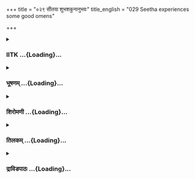 +++
title = "०२९ सीतया शुभशकुनानुभवः"
title_english = "029 Seetha experiences some good omens"

+++
<div caption="श्रीराम-हरिसीताराममूर्ति-घनपाठिभ्यां वचनम्" class="audioEmbed" src="https://archive.org/download/Ramayana-recitation-Sriram-harisItArAmamUrti-Ghanapaati-v2/Kanda_5/Kanda_5_SK-029-Seetha_experiences_some_good_omens.mp3"></div>

<div class="js_include collapsed" newlevelforh1="3" title="IITK" unfilled url="/purANam/rAmAyaNam/audIchya-pAThaH/iitk/5_sundarakANDam/04-sItA-pIDanam/029_sItayA_shubhashakunAnubhavaH.md">
<details><summary><h3>IITK ...{Loading}...</h3></summary>

Sita feels happy seeing auspicious signs.



#### श्लोकः
##### मूलम्
तथागतां तां व्यथितामनिन्दितां व्यपेतहर्षां परिदीनमानसाम्।  
शुभां निमित्तानि शुभानि भेजिरे नरं श्रिया जुष्टमिवोपजीविनः॥5.29.1॥

##### शब्दार्थः
तथागताम् as expected, व्यथिताम् agonized lady, अनिन्दिताम् faultless, व्यपेतहर्षाम् bereft of all joy, परिदीनमानसाम् distressed in mind, शुभाम् auspicious, ताम् her, श्रिया with benign favour of fortune, जुष्टम् pleased, नरम् man, उपजीविनः इव like well wishing, शुभानि auspicious, निमित्तानि for the sake, भेजिरे wealthy man.

##### आङ्ग्लानुवादः
Like wellwishers flocking round a person on whom fortune is smiling, omens foretelling auspicious happenings in near future appeared to Sita. She was unimpeachable. She was in agony, distressed in mind, bereft of all joy (now) standing under that Simsupa tree.



#### श्लोकः
##### मूलम्
तस्याः शुभं वाममरालपक्ष्म राजीवृतं कृष्णविशालशुक्लम्।  
प्रास्पन्दतैकं नयनं सुकेश्या मीनाहतं पद्ममिवाभिताम्रम्॥5.29.2॥

##### शब्दार्थः
सुकेश्याः of the lady with beautiful hair, तस्याः her, शुभम् auspicious, अरालपक्ष्मराजीवृतम् surrounded by a row of curved eye lashes, कृष्णविशालशुक्लम् broad black pupils in white, वामनयनम् left eye, मीनाहतम् struck by fish, अभिताम्रम् reddish ring, एकम् one, पद्ममिव like lotus, प्रास्पन्दत throbbed.

##### आङ्ग्लानुवादः
Her left eye with a row of curved eyelashes, the black pupils of the eye in white throbbed in an auspicious manner. The lady  with her long tresses, and throbbing eye appeared like a red lotus gently struck by a fish.



#### श्लोकः
##### मूलम्
भुजश्च चार्वञ्चितपीनवृत्तः  
परार्थ्यकालागरुचन्दनार्हः।  
अनुत्तमेनाध्युषितः प्रियेण  
चिरेण वामः समवेपताऽशु॥5.29.3॥

##### शब्दार्थः
चार्वञ्चितपीनवृत्तः beautifuly curved round and stout, परार्थ्यकालागरुचन्दनार्हः deserving the application of excellent black agaru and sandal paste, अनुत्तमेन by the best, प्रियेण by the beloved, चिरेण for long, अध्युषितः  used to rest the head, वामः भुजश्च by the left arm, आशु suddenly, समवेपत throbbed.

##### आङ्ग्लानुवादः
Her stout left arm curved beautifully, fit for excellent agaru and sandal paste once the pillow by her beloved lord for long, throbbed suddenly.



#### श्लोकः
##### मूलम्
गजेन्द्रहस्तप्रतिमश्च पीन  
स्तयोर्द्वयोः सम्हतयोः सुजातः।  
प्रस्पन्दमानः पुनरूरुरस्या  
रामं पुरस्तात् स्थितमाचचक्षे॥5.29.4॥

##### शब्दार्थः
संहतयोः close to each other, तयोः द्वयोः of those two, गजेन्द्रहस्तप्रतिमः resembling an elephant's trunk, पीनः stout, सुजातः well shaped, अस्याः ऊरुः her thigh, प्रस्पन्दमानः throbbing, रामम् Rama, पुरस्तात् in front, स्थितम् stood, आचचक्षे indicated.

##### आङ्ग्लानुवादः
Again her roundshaped left thigh resembling an elephant's trunk started throbbing, presaging union with Rama.



#### श्लोकः
##### मूलम्
शुभं पुनर्हेमसमानवर्ण  
मीषद्रजोध्वस्तमिवामलाक्ष्याः।  
वासस् स्थिताया श्शिखराग्रदन्त्याः  
किञ्चित्परिस्रंसत चारुगात्य्राः॥5.29.5॥

##### शब्दार्थः
पुनः again, अमलाक्ष्याः lady with pristine eyes, शिखराग्रदन्त्याः with round edged teeth, चारुगात्य्राः of the lady of beautiful limbs, स्थितायाः standing, शुभम् auspicious, हेमसमानवर्णम् of the colour of gold, ईषत् slightly, रजोध्वस्तमिव slightly dull on account of dust, वासः clothes, किञ्चित् a little, परिस्रंसत slipped.

##### आङ्ग्लानुवादः
Her eyes were pristine, teeth wellshaped. The goldhued auspicious sari on her charming limbs was now a little soiled on account of dust. It slipped slightly as she stood up. This augured well for her.



#### श्लोकः
##### मूलम्
एतैर्निमित्तैरपरैश्च सुभ्रूः  
सम्बोधिता प्रागपि साधु सिद्धैः।  
वातातपक्लान्तमिव प्रणष्टं  
वर्षेण बीजं प्रतिसंजहर्ष॥5.29.6॥

##### शब्दार्थः
प्रागपि in the past also, साधु well, सिद्धैः  by seers, एतैः by these, निमित्तैः by the presence of  omens, अपरैश्च and by others, सम्बोधिता addressed, सुभ्रूः a lady with lovely eyebrows, वातप्रक्लान्तम् blighted by wind and heat, प्रणष्टम् dried, बीजम् seed, वर्षेण इव with rain, प्रतिसञ्जहर्ष felt happy.

##### आङ्ग्लानुवादः
Reassured by such omens which augured well as tested by time, Sita, with beautiful eyebrows, and deep foresight experienced great joy, like a seed blighted by the wind and the Sun comes back to joyful life through a pleasing shower. (A foreteller is addressed as siddha in sanskrit dramas)



#### श्लोकः
##### मूलम्
तस्याः पुनर्बिम्बफलाधरोष्ठं  
स्वक्षिभ्रुकेशान्तमरालपक्ष्म।  
वक्त्रं बभासे सितशुक्लदंष्ट्रं  
राहोर्मुखाच्चन्द्र इव प्रमुक्तः॥5.29.7॥

##### शब्दार्थः
पुनः again, तस्याः her, बिम्बफलाधरोष्ठम् with lips like bimba fruit, स्वक्षिभ्रुकेशान्तम् beautiful eye brows, अरालपक्ष्म curved eyelashes extending up to her hair, सितचारुदन्तम् white and lovely teeth, वक्त्रम् mouth, राहोः from planet Rahu, मुखात् from face, प्रमुक्तः set free, चन्द्रः इव like the Moon, बभासे shone.

##### आङ्ग्लानुवादः
Her face shining with beautiful red lips like bimba fruit, sparkling teeth, and curved eyelashes with lovely brows extending up to her hair, she appeared like a Moon released from the mouth of Rahu.



#### श्लोकः
##### मूलम्
सा वीतशोका व्यपनीततन्द्री  
शान्तज्वरा हर्षविबुद्धसत्त्वा।  
अशोभतार्या वदनेन शुक्ले  
शीतांशुना रात्रिरिवोदितेन॥5.29.8॥

##### शब्दार्थः
आर्या revered lady, सा she, वीतशोका relieved from grief, व्यपनीततन्द्री a lady relieved from exhaustion, शान्तज्वरा fears allyed, हर्षविबुद्धसत्त्वा a lady with her mind illumined by joy, वदनेन with her countenance, शुक्ले in the bright fortnight, उदितेन risen, शीतांशुना with cool Moon, रात्रिरिव like the night, अशोभत shone.

##### आङ्ग्लानुवादः
Revered Sita, completely relieved of grief, exhaustion gone, fears allayed, mind illumined with joy, looked charming with her countenance as a night with the Moon fully risen during the bright fortnight.  

#### समाप्तिः
 श्रीमद्रामायणे वाल्मीकीय आदिकाव्ये सुन्दरकाण्डे एकोनत्रिंशस्सर्गः॥  
Thus ends the twentyninth sarga of Sundarakanda of the holy Ramayana, the first epic compsed by sage Valmiki.

</details>
</div>
<div class="js_include collapsed" newlevelforh1="3" title="भूषणम्" unfilled url="/purANam/rAmAyaNam/audIchya-pAThaH/TIkA/bhUShaNa_iitk/5_sundarakANDam/04-sItA-pIDanam/029_sItayA_shubhashakunAnubhavaH.md">
<details><summary><h3>भूषणम् ...{Loading}...</h3></summary>



तथागतां तां व्यथितामनिन्दितां व्यपेतहर्षां परिदीनमानसाम् ।  

शुभां निमित्तानि शुभानि भेजिरे नरं श्रिया जुष्टमिवोपजीविनः  ॥  ५।२९।१ ॥   

तथागतामित्यादि । तथागतां "रहस्यं च प्रकाशं च" इत्युक्तरीत्या सर्वं
यथावत्साक्षात्कृतवतो मुनेरपि तथाशब्दप्रयोगादित्थमिति परिच्छिद्य
वक्तुमशक्यदुःखाम् । तां धर्मिस्वरूपातिरिक्तयत्किंचिदतिशयरहिताम् ।
व्यथिताम् । "आशंसायां भूतवच्च" इति निष्ठा । तथा च पूर्वोक्तं सर्वं
धर्मिस्वरूपमात्रम् । इतः परमेव व्यसनानि भविष्यन्तीति मन्यमानाम् । "समा
द्वादश तत्राहं राघवस्य निवेशने । भुञ्जाना मानुषान् भोगान्
सर्वकामसमृद्धिनी ।" इत्युक्तं भोगजातं सर्वमकिंचित्करमासीत्, दुःखमेव
निरूपकमासीत् । अनिन्दितां रामविरहे यथा स्थातव्यं तथा स्थिताम् ।
एवमनवस्थाने निन्दितैव भवति । व्यपेतहर्षां हर्षः पूर्वमस्यामुषित्वा गत
इति न ज्ञातामित्यर्थः । व्यपाभ्यामुपसर्गाभ्यां तथा प्रतीयते ।
परिदीनमानसां हर्षे समागतेष्याश्रयरहिताम् । परीत्यनेन तथा ऽवगम्यते ।
शुभां गुणाधिकविषयविरहकृतविकृतित्वेन तद्दशाया एव नीराजना कर्तव्येत्येवं
स्थिताम् । निमित्तानि शुभानि भेजिरे । निमित्तानि तद्विषये शुभानि
सूचयित्वा स्वसत्तां लेभिरे । नरं श्रिया जुष्टमिवोपजीविनः । अर्थिनो हि
लक्ष्मीकटाक्षवद्विषये किंचित्कृत्य स्वप्रयोजनं लभन्ते, इमानि तु
साक्षाल्लक्ष्मीविषये किंचित्कृत्य निमित्तस्वामित्वं लेभिर इत्यर्थः  ॥ 
५।२९।१ ॥   

  

तस्याः शुभं वाममरालपक्ष्मराजीवृतं कृष्णविशालशुक्लम् ।  

प्रास्पन्दतैकं नयनं सुकेश्यामीनाहतं पद्ममिवाभिताम्रम्  ॥  ५।२९।२ ॥   

भुजश्च चार्वञ्चितपीनवृत्तः परार्ध्यकालागरुचन्दनार्हः ।  

अनुत्तमेनाध्युषितः प्रियेण चिरेण वामः समवेपताशु  ॥  ५।२९।३ ॥   

शुभनिमित्तान्येवाह तस्या इत्यादिना । अरालं वक्त्रम् । कृष्णविशालशुक्लं
मध्ये कनीनिकायां कृष्णं सर्वतो विशालं शुभ्रं च । अभिताम्रम्
अभितस्ताम्रम्, प्रान्तरक्तमित्यर्थः । "प्रान्तरक्ते च नेत्रे" इति
पद्मिनी लक्षणात्  ॥  २।२९।२३ ॥   

  

गजेन्द्रहस्तप्रतिमश्च पीनस्तयोर्द्वयोः संहतयोः सुजातः ।  

प्रस्पन्दमानः पुनरूरुरस्या रामं पुरस्तात् स्थितमाचचक्षे  ॥  ५।२९।४ ॥   

गजेन्द्रेति । तयोः सुलक्षणवत्तया प्रसिद्धयोः । उरुः वाम इत्यनुषज्यते ।
सुजातः सुन्दरः  ॥  ५।२९।४ ॥   

  

शुभं पुनर्हेमसमानवर्णमीषद्रजोध्वस्तमिवामलाक्ष्याः ।  

वासः स्थितायाः शिखराग्रदत्याः किंचित् परिस्रंसत चारुगात्र्याः  ॥ 
५।२९।५ ॥   

शुभमिति । शिखराग्रदत्याः वृत्ताग्रदन्तयुक्तायाः । "शिखंरं निस्तुलं
वृत्तम्" इत्यत्पुलमाला । "शिखरं दाडिमफलबीजम्" इत्यन्ये नैघण्टुकाः ।
यद्वा शिखराकाराग्रदन्तायाः "अग्रान्तशुद्धशुभ्रवृषवराहेभ्यश्च" इति
दन्तस्य दत्रादेशः । वासः वस्त्रम् । परिस्रंसत पर्यस्रंसत । अडभाव आर्षः ।
ऊरुकम्पादिति भावः । स्थितायाः तिष्ठन्त्या इति
वस्त्रस्रंसनानुगुणावस्थोक्तिः । यद्वा वासस्स्रंसनं कान्तागमनसूचकमिति
भावः । शिखरदन्तत्वे सामुद्रिकम् "स्निग्धास्समानुरूपाः सुपङ्क्तयः शिखरिणः
श्लक्ष्णाः । दन्ता भवन्ति यासां तासां पादे जगत्सर्वम्  ॥ " इति, "यासां
शिखरिणो दन्ता दीर्घं जीवन्ति ताः स्त्रियः" इति च ॥  ५।२९।५  ॥   

  

एतैर्निमित्तैरपरैश्च सुभ्रूः संबोधिता प्रागपि साधु सिद्धैः ।  

वातातपक्लान्तमिव प्रनष्टं वर्षेण बीजं प्रतिसंजहर्ष  ॥  ५।२९।६ ॥   

अपरैः पूर्वोक्तशकुनैः । सम्बोधिता सद्यः कान्तागमवार्ता भविष्यतीति बोधिता
। वातातपक्लान्तं सम्यग्वातातपसंशोषितम् । प्रनष्टं भूमावदर्शनं गतम् ।
यद्वा प्रनष्टं प्रकर्षेण कृशीभूतम् । बीजं वर्षेणैव प्रतिसंजहर्ष । बीजस्य
प्रहर्षो नाम अङ्कुरादिभावेन स्थूलीभूय बहिर्निर्गमः  ॥  ५।२९।६ ॥   

  

तस्याः पुनर्बिम्बफलाधरोष्ठं स्वक्षिभ्रु केशान्तमरालपक्ष्म ।  

वक्त्रं बभासे सितशुक्लदंष्ट्रं राहोर्मुखाच्चन्द्र इव प्रमुक्तः  ॥ 
५।२९।७ ॥   

स्वक्षिभ्रुशोभनाक्षिश्रूयुक्तम् । केशाः अन्ते यस्य तत् केशान्तम् ।
उपरिभागप्रकीर्णालकमित्यर्थः । सितशुक्लदंष्ट्रम् अत्यन्तशुक्लदन्तम् ।
एकार्थे शब्दद्वयप्रयोगो ऽतिशयज्ञापनाय । यथा मुग्धमनोज्ञ इति ।
नीरन्ध्रत्वेन संसक्तशुक्लदंष्ट्रमिति वा ऽर्थः । "षिञ् बन्धने"
इत्यस्माद्धातोर्निष्ठा  ॥  ५।२९।७ ॥   

  

सा वीतशोका व्यपनीततन्द्री शान्तज्वरा हर्षविवृद्धसत्त्वा । अशोभतार्या
वदनेन शुक्ले शीतांशुना रात्रिरिवोदितेन  ॥  ५।२९।८ ॥   

इत्यार्षे श्रीरामायणे वाल्मीकीये आदिकाव्ये श्रीमत्सुन्दरकाण्डे
एकोनत्रिंशः सर्गः  ॥  ५।२९ ॥   

सेति । व्यपनीततन्द्री निरस्तजाड्या । हर्षविवृद्धसत्त्वा हर्षविकसितचित्ता
। शुक्ले शुक्लपक्षे  ॥  ५।२९।८ ॥   

इति गोविन्दराजविरचिते श्रीरामायणभूषणे श्रृङ्गारतिलकाख्याने
सुन्दरकाण्डव्याख्याने एकोनत्रिंशः सर्गः  ॥  ५।२९ ॥   



</details>
</div>
<div class="js_include collapsed" newlevelforh1="3" title="शिरोमणी" unfilled url="/purANam/rAmAyaNam/audIchya-pAThaH/TIkA/shiromaNI_iitk/5_sundarakANDam/04-sItA-pIDanam/029_sItayA_shubhashakunAnubhavaH.md">
<details><summary><h3>शिरोमणी ...{Loading}...</h3></summary>



निमित्ताकारं दर्शयितुमाह तथेति । तथा तेन प्रकारेण गतां शाखां प्राप्तां
व्यथिताम् अत एव व्यतीतहर्षां निवृत्तानन्दाम् अत एव परिदीनमानसाम्
अनिन्दितां शुभां तां सीतां शुभानि निमित्तानि श्रिया जुष्टं नरमुपसेविन इव
भेजिरे सिषेविरे  ॥  ५।२९।१  ॥   

  

तस्या इति । अरालया कुटिलया पक्षमराज्या पक्ष्मणः पङ्क्त्या वृतं युक्तं
कृष्णविशालशुक्लं कृष्णत्वादिविशिष्टं तत्र कृष्णत्वं कनीनिकावच्छेदेन
शुक्लत्वं तु सर्वदेशावच्छेदेन बोध्यम् । शुभं शुभलक्षणविशिष्टम् अभिताम्रं
रक्तप्रान्तदेशं तस्याः वाममेकं नयनं मीनाहतं मत्स्यैः चालितं पद्ममिव
प्रास्पन्दत  ॥  ५।२९।२  ॥   

  

भुज इति । चार्वञ्चितवृत्तपीनः चारुत्वादिविशिष्टः परार्ध्ययोः
अत्युत्तमयोः कालागरुचन्दनयोः अर्हः योग्यः अनुत्तमेन अतिश्रेष्ठेन प्रियेण
चिरं बहुकालम् अध्युषितः संस्पृष्टः वामो भुजः आशु समवेपत प्रास्फुरत  ॥ 
५।२९।३  ॥   

  

गजेन्द्रेति । गजेन्द्रहस्तप्रतिमः शुण्डादण्डसदृशः अत एव पीनः सुजातः
अतिसुन्दरः संहतयोः द्वयोः तयोरूर्वोर्मध्ये वाम इति शेषः, प्रस्पन्दमानः
अस्याः सीतायाः ऊरुः पुरस्तात्स्थितं रामम् आचचक्षे  ॥  ५।२९।४  ॥   

  

शुभमिति । अमलाक्ष्याः निर्मलनेत्रायाः शिखराग्रवत् दाडिमबीजाग्रभागवत्
दन्ता यस्याः चारु गात्रं यस्यास्तस्याः स्थितायाः सीतायाः शुभं मङ्गलप्रदं
हेमसमानवर्णम् ईषत् किंचित् रजसा ध्वस्तमिव वासो वस्त्रं शुभं शुभसूचकं यथा
भवति तथा किंचित् परिसंस्रत पर्यसंस्रत्  ॥  ५।२९।५  ॥   

  

एतैरिति । प्राक् मिथिलास्थितिसमये ऽपि साधुसिद्धैः सम्यगनुभूतैः  

एतैरुक्तैरपरैश्च निमित्तैः संचोदिता त्वत्कार्यमिद्धिर्जातेति बोधिता
सुभ्रूः सीता वातातपक्लान्तमत एव प्रनष्टं वर्षेण चोदितं बीजमिव
प्रतिसंजहर्ष  ॥  ५।२९।६  ॥   

  

तस्या इति । बिम्बफलोपमौ औष्ठौ यस्मिन् शोभने अक्षिणी भ्रुवौ च यस्मिन्
केशानामन्तः अलको यस्मिन् अरालानि वक्राणि पक्ष्माणि यस्मिन् सिताः
स्वच्छाः शुक्लदंष्ट्रा यस्मिंत्तत् तस्या वक्रं राहोर्मुखात् प्रमुक्तः
चन्द्र इव बभासे  ॥  ५।२९।७  ॥   

  

सेति । वीतो व्यतीतः शोको यस्याः व्यपनीता गता तन्द्रा यस्याः शान्तो ज्वरो
मनस्तापो यस्याः हर्षेण विबुद्धं प्रकाशितं सत्त्वं चित्तं यस्याः सा आर्या
सीता शुक्ले सितपक्षे शीतांशुना चन्द्रेण रात्रिरिव वदनेनाशोभत  ॥  ५।२९।८
 ॥   

  

इति श्रीमद्वाल्मीकीयरामायणव्याख्याने रामायणशिरोमणौ सुन्दरकाण्डे
एकोनत्रिंशः सर्गः  ॥  ५।२९  ॥   

  



</details>
</div>
<div class="js_include collapsed" newlevelforh1="3" title="तिलकम्" unfilled url="/purANam/rAmAyaNam/audIchya-pAThaH/TIkA/tilaka_iitk/5_sundarakANDam/04-sItA-pIDanam/029_sItayA_shubhashakunAnubhavaH.md">
<details><summary><h3>तिलकम् ...{Loading}...</h3></summary>



तथेति । उपसेविनः सेवकास्त इव  ॥  ५।२९।१  ॥   

  

अरालया वक्रया पक्ष्मराज्या वृतम् । पक्ष्मणो ऽरालया वक्ररोमराज्या
वृतमित्यर्थः । तथा कृष्णं कनीनिकामात्रे अन्यत्र विशालशुक्लत्वयुक्तम्,
अभितस्ताम्रं प्रान्तरक्तम् एकं वामम्  ॥  ५।२९।२  ॥   

  

अध्युषितः कृतसंपर्कः  ॥  ५।२९।३  ॥   

  

संहतयोः श्लिष्टयोस्तयोरूर्वोर्मध्ये वाम ऊरुरित्यर्थः  ॥  ५।२९।४  ॥   

  

हेमरूषितत्वाद्धेमसमानवर्णम् । ईषद्रजोध्वस्तमिवेषन्मलिनमिव
चिरमपरिवर्तनात् । शिखरं दाडिमबीजं तदग्रतुल्यदन्त्याः । "शिखरं
शैलवृक्षाग्रे कक्षाग्रगृहकोटिषु । पक्वे दाडिमबीजे च" इति विश्वः ।
परिस्रंसत पर्यस्रंसतासनादधः पपात  ॥  ५।२९।५ ॥   

  

साधुसिद्धैः सम्यक्संबन्धिभिः । "संवादिभिः" इति पाठान्तरम्  ॥  ५।२९।६  ॥   

  

शोभने अक्षिणी भ्रुवौ केशान्ता अलकाश्च यत्र तत् सितशुक्लदंष्ट्रं
स्फटिकादिसितपदार्थवच्छुक्ला दंष्ट्रा यत्र तत्संबद्धशुक्लदंष्ट्रावदिति च
 ॥  ५।२९।७  ॥   

  

हर्षेण विबुद्धं सत्त्वं चित्तं यस्याः । वदनेन करणेन । शुक्ले शुक्लपक्षे
 ॥  ५।२९।८  ॥   

  

इति श्रीरामाभिरामे श्रीरामीये रामायणतिलके वाल्मीकीय आदिकाव्ये
सुन्दरकाण्डे एकोनत्रिंशः सर्गः  ॥  ५।२९  ॥   

  



</details>
</div>
<div class="js_include collapsed" newlevelforh1="3" title="द्राविडपाठः" unfilled url="/purANam/rAmAyaNam/drAviDapAThaH/5_sundarakANDam/04-sItA-pIDanam/029_sItayA_shubhashakunAnubhavaH.md">
<details><summary><h3>द्राविडपाठः ...{Loading}...</h3></summary>



  
तथागतां तां व्यथितामनिन्दितां व्यपेतहर्षां परिदीनमानसाम्।  
शुभां निमित्तानि शुभानि भेजिरे नरं श्रिया जुष्टमिवोपजीविनः ॥ 5.29.1 ॥   
तस्याः शुभं वाममरालपक्ष्मराजीवृतं कृष्णविशालशुक्लम्।  
प्रास्पन्दतैकं नयनं सुकेश्यामीनाहतं पद्ममिवाभिताम्रम् ॥ 5.29.2 ॥   
भुजश्च चार्वञ्चितपीनवृत्तः परार्ध्यकालागरुचन्दनार्हः।  
अनुत्तमेनाध्युषितः प्रियेण चिरेण वामः समवेपताशु ॥ 5.29.3 ॥   
गजेन्द्रहस्तप्रतिमश्च पीनस्तयोर्द्वयोः संहतयोः सुजातः।  
प्रस्पन्दमानः पुनरूरुरस्या रामं पुरस्तात् स्थितमाचचक्षे ॥ 5.29.4 ॥   
शुभं पुनर्हेमसमानवर्णमीषद्रजोध्वस्तमिवामलाक्ष्याः।  
वासः स्थितायाः शिखराग्रदत्याः किञ्चित् परिस्रंसत चारुगात्र्याः ॥ 5.29.5 ॥   
एतैर्निमित्तैरपरैश्च सुभ्रूः सम्बोधिता प्रागपि साधु सिद्धैः।  
वातातपक्लान्तमिव प्रनष्टं वर्षेण बीजं प्रतिसञ्जहर्ष ॥ 5.29.6 ॥   
तस्याः पुनर्बिम्बफलाधरोष्ठं स्वक्षिभ्रु केशान्तमरालपक्ष्म।  
वक्त्रं बभासे सितशुक्लदंष्ट्रं राहोर्मुखाच्चन्द्र इव प्रमुक्तः ॥ 5.29.7 ॥   
सा वीतशोका व्यपनीततन्द्री शान्तज्वरा हर्षविवृद्धसत्त्वा।  
अशोभतार्या वदनेन शुक्ले शीतांशुना रात्रिरिवोदितेन ॥ 5.29.8 ॥   

</details>
</div>
